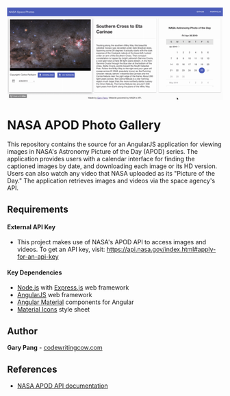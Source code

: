 ![My image](screenshot.gif)

# NASA APOD Photo Gallery
This repository contains the source for an AngularJS application for viewing images in NASA's Astronomy Picture of the Day (APOD) series. The application provides users with a calendar interface for finding the captioned images by date, and downloading each image or its HD version. Users can also watch any video that NASA uploaded as its "Picture of the Day." The application retrieves images and videos via the space agency's API.

## Requirements

#### External API Key

- This project makes use of NASA's APOD API to access images and videos. To get an API key, visit: https://api.nasa.gov/index.html#apply-for-an-api-key

#### Key Dependencies

- [Node.js](https://nodejs.org/en/) with [Express.js](https://expressjs.com/) web framework
- [AngularJS](https://angularjs.org/) web framework
- [Angular Material](https://material.angular.io/) components for Angular
- [Material Icons](https://fonts.googleapis.com/icon?family=Material+Icons) style sheet

## Author
**Gary Pang** - [codewritingcow.com](http://codewritingcow.com)

## References
- [NASA APOD API documentation](https://api.nasa.gov/api.html#apod)
